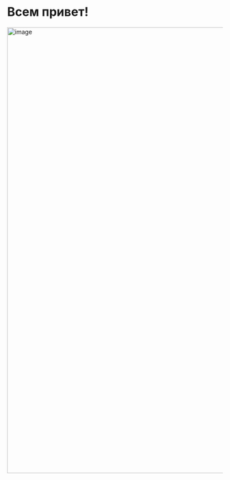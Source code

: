 <h1>Всем привет!</h1>
<img width="1039" alt="image" src="https://user-images.githubusercontent.com/69019677/193797525-1b2defa6-0ce6-4cc6-93fa-b5cf8947dce8.png">

